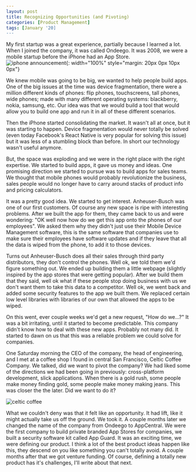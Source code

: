 ```yaml
---
layout: post
title: Recognizing Opportunities (and Pivoting)
categories: [Product Management]
tags: [January '20]
---
```


My first startup was a great experience, partially because I learned a lot. When I joined the company, it was called Ondeego. It was 2008, we were a mobile startup before the iPhone had an App Store.
![iphone announcement](https://newsdio.com/wp-content/uploads/2020/01/The-story-of-why-Marc-Benioff-gave-the-AppStore.com-domain.jpg){: width="100%" style="margin: 20px 0px 10px 0px"}

We knew mobile was going to be big, we wanted to help people build apps. One of the big issues at the time was device fragmentation, there were a million different kinds of phones: flip phones, touchscreens, tall phones, wide phones; made with many different operating systems: blackberry, nokia, samsung, etc. Our idea was that we would build a tool that would allow you to build one app and run it in all of these different scenarios.

Then the iPhone started consolidating the market. It wasn't all at once, but it was starting to happen. Device fragmentation would never totally be solved (even today Facebook's React Native is very popular for solving this issue) but it was less of a stumbling block than before. In short our technology wasn't useful anymore.

But, the space was exploding and we were in the right place with the right expertise. We started to build apps, it gave us money and ideas. One promising direction we started to pursue was to build apps for sales teams. We thought that mobile phones would probably revolutionize the business, sales people would no longer have to carry around stacks of product info and pricing calculators.

It was a pretty good idea. We started to get interest. Anheuser-Busch was one of our first customers. Of course any new space is ripe with interesting problems. After we built the app for them, they came back to us and were wondering: "OK well now how do we get this app onto the phones of our employees". We asked them why they didn't just use their Mobile Device Management software, this is the same software that companies use to make sure their employees have software updates and if they leave that all the data is wiped from the phone, to add it to those devices.

Turns out Anheuser-Busch does all their sales through third party distributors, they don't control the phones. Well ok, we told them we'd figure something out. We ended up building them a little webpage (slightly inspired by the app stores that were getting popular). After we build them that they said, well ok what if these people stop doing business with us we don't want them to take this data to a competitor. Well ok, we went back and added some security features to the app we built them. We replaced certain low level libraries with libraries of our own that allowed the apps to be wiped.

On this went, ever couple weeks we'd get a new request, "How do we...?" It was a bit irritating, until it started to become predictable. This company didn't know how to deal with these new apps. Probably not many did. It started to dawn on us that this was a reliable problem we could solve for companies.

One Saturday morning the CEO of the company, the head of engineering, and I met at a coffee shop I found in central San Francisco, Celtic Coffee Company. We talked, did we want to pivot the company? We had liked some of the directions we had been going in previously: cross-platform development, slick applications. When there is a gold rush, some people make money finding gold, some people make money making jeans. This was closer the the later. Did we want to do it?

![celtic coffee](/assets/celtic_coffee.jpg)

What we couldn't deny was that it felt like an opportunity. It had lift, like it might actually take us off the ground. We took it. A couple months later we changed the name of the company from Ondeego to AppCentral. We were the first company to build private branded App Stores for companies, we built a security software kit called App Guard. It was an exciting time, we were defining our product. I think a lot of the best product ideas happen like this, they descend on you like something you can't totally avoid. A couple months after that we got venture funding. Of course, defining a totally new product has it's challenges, I'll write about that next.
